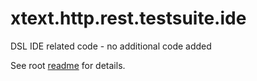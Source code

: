 # xtext.http.rest.testsuite.ide

DSL IDE related code - no additional code added

See root [readme](../README.md) for details.
